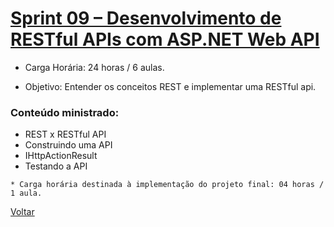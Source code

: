 # [Sprint 09 – Desenvolvimento de RESTful APIs com ASP.NET Web API](readme.md)
* Carga Horária: 24 horas / 6 aulas.

* Objetivo: Entender os conceitos REST e implementar uma RESTful api.

### Conteúdo ministrado: 
* REST x RESTful API
* Construindo uma API
* IHttpActionResult
* Testando a API
```
* Carga horária destinada à implementação do projeto final: 04 horas / 1 aula. 
```
[Voltar](../README.md)